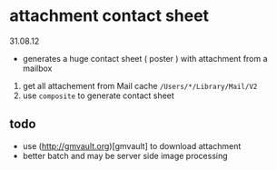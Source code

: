 attachment contact sheet
====
31.08.12

- generates a huge contact sheet ( poster ) with attachment from a mailbox

1. get all attachement from Mail cache `/Users/*/Library/Mail/V2`
2. use `composite` to generate contact sheet

## todo 
- use (http://gmvault.org)[gmvault] to download attachment
- better batch and may be server side image processing